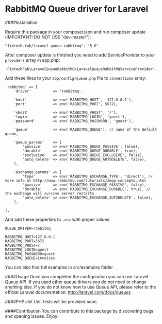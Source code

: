 RabbitMQ Queue driver for Laravel
======================

####Installation

Require this package in your composer.json and run composer update (IMPORTANT! DO NOT USE "dev-master"):

	"fintech-fab/laravel-queue-rabbitmq": "5.0"
    
After composer update is finished you need to add ServiceProvider to your `providers` array in app.php:
				
	'FintechFab\LaravelQueueRabbitMQ\LaravelQueueRabbitMQServiceProvider',

Add these lines to your `app/config/queue.php` file to `connections` array:
   
	'rabbitmq' => [
		'driver'          => 'rabbitmq',

		'host'            => env('RABBITMQ_HOST', '127.0.0.1'),
		'port'            => env('RABBITMQ_PORT', 5672),

		'vhost'           => env('RABBITMQ_VHOST', '/'),
		'login'           => env('RABBITMQ_LOGIN', 'guest'),
		'password'        => env('RABBITMQ_PASSWORD', 'guest'),

		'queue'           => env('RABBITMQ_QUEUE'), // name of the default queue,

		'queue_params'    => [
			'passive'     => env('RABBITMQ_QUEUE_PASSIVE', false),
			'durable'     => env('RABBITMQ_QUEUE_DURABLE', true),
			'exclusive'   => env('RABBITMQ_QUEUE_EXCLUSIVE', false),
			'auto_delete' => env('RABBITMQ_QUEUE_AUTODELETE', false),
		],

		'exchange_params' => [
			'type'        => env('RABBITMQ_EXCHANGE_TYPE', 'direct'), // more info at http://www.rabbitmq.com/tutorials/amqp-concepts.html
			'passive'     => env('RABBITMQ_EXCHANGE_PASSIVE', false),
			'durable'     => env('RABBITMQ_EXCHANGE_DURABLE', true), // the exchange will survive server restarts
			'auto_delete' => env('RABBITMQ_EXCHANGE_AUTODELETE', false),
		],

	],
		
And add these properties to `.env` with proper values: 

	QUEUE_DRIVER=rabbitmq

	RABBITMQ_HOST=127.0.0.1
	RABBITMQ_PORT=5672
	RABBITMQ_VHOST=/
	RABBITMQ_LOGIN=guest
	RABBITMQ_PASSWORD=guest
	RABBITMQ_QUEUE=invoices

You can also find full examples in src/examples folder. 

####Usage
Once you completed the configuration you can use Laravel Queue API. If you used other queue drivers you do not need to change anything else. If you do not know how to use Queue API, please refer to the official Laravel documentation: http://laravel.com/docs/queues

####PHPUnit
Unit tests will be provided soon.

####Contribution
You can contribute to this package by discovering bugs and opening issues. Enjoy!